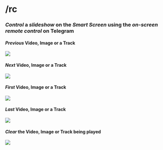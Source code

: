 # /rc

### _Control_ a _slideshow_ on the _Smart Screen_ using the _on-screen remote control_ on Telegram



#### _Previous_ Video, Image or a Track


![](assets/rc_p.png)



#### _Next_ Video, Image or a Track


![](assets/rc_n.png)



#### _First_ Video, Image or a Track


![](assets/rc_f.png)



#### _Last_ Video, Image or a Track


![](assets/rc_l.png)



#### _Clear_ the Video, Image or Track being played


![](assets/rc_c.png)







